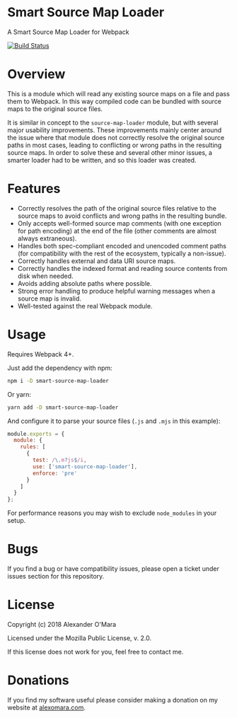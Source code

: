 # Smart Source Map Loader

A Smart Source Map Loader for Webpack

[![Build Status](https://travis-ci.org/AlexanderOMara/smart-source-map-loader.svg?branch=master)](https://travis-ci.org/AlexanderOMara/smart-source-map-loader)


# Overview

This is a module which will read any existing source maps on a file and pass them to Webpack. In this way compiled code can be bundled with source maps to the original source files.

It is similar in concept to the `source-map-loader` module, but with several major usability improvements. These improvements mainly center around the issue where that module does not correctly resolve the original source paths in most cases, leading to conflicting or wrong paths in the resulting source maps. In order to solve these and several other minor issues, a smarter loader had to be written, and so this loader was created.


# Features

-   Correctly resolves the path of the original source files relative to the source maps to avoid conflicts and wrong paths in the resulting bundle.
-   Only accepts well-formed source map comments (with one exception for path encoding) at the end of the file (other comments are almost always extraneous).
-   Handles both spec-compliant encoded and unencoded comment paths (for compatibility with the rest of the ecosystem, typically a non-issue).
-   Correctly handles external and data URI source maps.
-   Correctly handles the indexed format and reading source contents from disk when needed.
-   Avoids adding absolute paths where possible.
-   Strong error handling to produce helpful warning messages when a source map is invalid.
-   Well-tested against the real Webpack module.


# Usage

Requires Webpack 4+.

Just add the dependency with npm:

```sh
npm i -D smart-source-map-loader
```

Or yarn:

```sh
yarn add -D smart-source-map-loader
```

And configure it to parse your source files (`.js` and `.mjs` in this example):

```js
module.exports = {
  module: {
    rules: [
      {
        test: /\.m?js$/i,
        use: ['smart-source-map-loader'],
        enforce: 'pre'
      }
    ]
  }
};
```

For performance reasons you may wish to exclude `node_modules` in your setup.


# Bugs

If you find a bug or have compatibility issues, please open a ticket under issues section for this repository.


# License

Copyright (c) 2018 Alexander O'Mara

Licensed under the Mozilla Public License, v. 2.0.

If this license does not work for you, feel free to contact me.


# Donations

If you find my software useful please consider making a donation on my website at [alexomara.com](https://alexomara.com).
